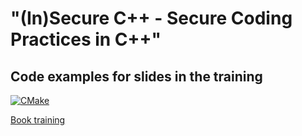 # "(In)Secure C++ - Secure Coding Practices in C++"
## Code examples for slides in the training

[![CMake](https://github.com/patricia-gallardo/insecure-coding-examples/actions/workflows/cmake.yml/badge.svg)](https://github.com/patricia-gallardo/insecure-coding-examples/actions/workflows/cmake.yml)

[Book training](https://turtlesec.no/blog/insecure-cpp/)
